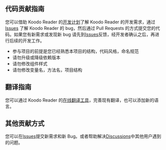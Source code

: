 ## 代码贡献指南

您可以借助 Koodo Reader 的[开发计划](https://troyeguo.notion.site/215baeda57804fd29dbb0e91d1e6a021?v=360c00183d944b598668f34c255edfd7)了解 Koodo Reader 的开发需求，通过 [Issues](https://github.com/koodo-reader/koodo-reader/issues) 了解 Koodo Reader 的 bug，然后通过 Pull Requests 的方式提交您的代码。如果您有新需求或发现新 bug 请先到[Issues](https://github.com/koodo-reader/koodo-reader/issues)反馈，经开发者确认之后，再进行后续的开发工作。

- 参与项目的前提是您已经熟悉本项目的结构，代码风格，命名规范
- 请勿升级或降级依赖版本
- 请勿修改组件样式
- 请勿修改变量名，方法名，项目结构

## 翻译指南

您可以通过 Koodo Reader 的[在线翻译工具](https://poeditor.com/join/project?hash=fk4qbQTlsk)，完善现有翻译，也可以添加新的语言。

## 其他贡献方式

您可以在[Issues](https://github.com/koodo-reader/koodo-reader/issues)提交新需求和新 Bug。或者帮助解决[Discussions](https://github.com/koodo-reader/koodo-reader/discussions)中其他用户遇到的问题。
